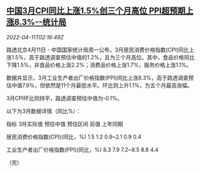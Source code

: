 <!--1649644263000-->
[中国3月CPI同比上涨1.5%创三个月高位 PPI超预期上涨8.3%--统计局](https://cn.reuters.com/article/china-march-cpi-ppi-0411-idCNKCS2M303T)
------

<div><i>2022-04-11T02:16:49Z</i></div><p>路透北京4月11日 - 中国国家统计局周一公布，3月居民消费价格指数(CPI)同比上涨1.5%，高于路透调查预估中值的1.2%，且为三个月高位。其中，食品价格同比下降1.5%，非食品价格上涨2.2%；消费品价格上涨1.7%，服务价格上涨1.1%。</p><p>数据并显示，3月工业生产者出厂价格指数(PPI)同比上涨8.3%，高于路透调查预估中值7.9%，但依然是11个月最低水平。环比则上升1.1%，为五个月最高涨幅。</p><p>3月CPI环比则持平，路透调查预估中值为-0.1%。</p><p>以下为3月数据详情（同比%）：</p><p>指标 3月实际值 预估中值 预估区间 前值 上年同期</p><p>居民消费价格指数(CPI)(同比，%) 1.5 1.2 0.9~2.1 0.9 0.4</p><p>工业生产者出厂价格指数(PPI)(同比，%) 8.3 7.9 7.2~8.5 8.8 4.4</p><p>（完）</p>
